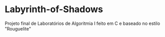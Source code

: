 # Labyrinth-of-Shadows
Projeto final de Laboratórios de Algoritmia I feito em C e baseado no estilo "Rouguelite"
